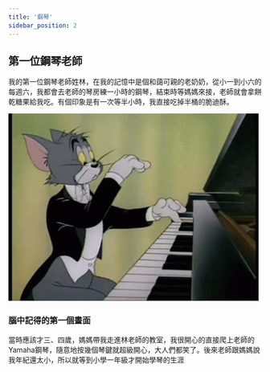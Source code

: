 ```yaml
---
title: '鋼琴'
sidebar_position: 2
---
```

## 第一位鋼琴老師

我的第一位鋼琴老師姓林，在我的記憶中是個和藹可親的老奶奶，從小一到小六的每週六，我都會去老師的琴房練一小時的鋼琴，結束時等媽媽來接，老師就會拿餅乾糖果給我吃。有個印象是有一次等半小時，我直接吃掉半桶的脆迪酥。

![piano](./img/img.png)

### 腦中記得的第一個畫面

當時應該才三、四歲，媽媽帶我走進林老師的教室，我很開心的直接爬上老師的Yamaha鋼琴，隨意地按幾個琴鍵就超級開心，大人們都笑了。後來老師跟媽媽說我年紀還太小，所以就等到小學一年級才開始學琴的生涯